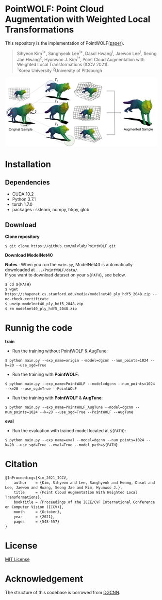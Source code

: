 # PointWOLF: Point Cloud Augmentation with Weighted Local Transformations

This repository is the implementation of PointWOLF\([paper](https://openaccess.thecvf.com/content/ICCV2021/html/Kim_Point_Cloud_Augmentation_With_Weighted_Local_Transformations_ICCV_2021_paper.html)\).

> Sihyeon Kim<sup>1*</sup>, Sanghyeok Lee<sup>1*</sup>, Dasol Hwang<sup>1</sup>, Jaewon Lee<sup>1</sup>, Seong Jae Hwang<sup>2</sup>, Hyunwoo J. Kim<sup>1†</sup>, Point Cloud Augmentation with Weighted Local Transformations (ICCV 2021).  
> <sup>1</sup>Korea University <sup>2</sup>University of Pittsburgh

![PointWOLF_main](assets/PointWOLF_main.png)

# Installation
## Dependencies
- CUDA 10.2
- Python 3.7.1
- torch 1.7.0
- packages : sklearn, numpy, h5py, glob

## Download
**Clone repository**  

```
$ git clone https://github.com/mlvlab/PointWOLF.git
```

**Download ModelNet40**  

**Notes** : When you run the `main.py`, ModelNet40 is automatically downloaded at `.../PointWOLF/data/`.  
If you want to download dataset on your `${PATH}`, see below.

```
$ cd ${PATH}
$ wget https://shapenet.cs.stanford.edu/media/modelnet40_ply_hdf5_2048.zip --no-check-certificate
$ unzip modelnet40_ply_hdf5_2048.zip
$ rm modelnet40_ply_hdf5_2048.zip
```

# Runnig the code

**train**

- Run the training without PointWOLF & AugTune:  
```
$ python main.py --exp_name=origin --model=dgcnn --num_points=1024 --k=20 --use_sgd=True
```

- Run the training with **PointWOLF**:  
```
$ python main.py --exp_name=PointWOLF --model=dgcnn --num_points=1024 --k=20 --use_sgd=True --PointWOLF
```

- Run the training with **PointWOLF** & **AugTune**:  
```
$ python main.py --exp_name=PointWOLF_AugTune --model=dgcnn --num_points=1024 --k=20 --use_sgd=True --PointWOLF --AugTune
```


**eval**

- Run the evaluation with trained model located at `${PATH}`:  
```
$ python main.py --exp_name=eval --model=dgcnn --num_points=1024 --k=20 --use_sgd=True --eval=True --model_path=${PATH}
```

# Citation
```
@InProceedings{Kim_2021_ICCV,
    author    = {Kim, Sihyeon and Lee, Sanghyeok and Hwang, Dasol and Lee, Jaewon and Hwang, Seong Jae and Kim, Hyunwoo J.},
    title     = {Point Cloud Augmentation With Weighted Local Transformations},
    booktitle = {Proceedings of the IEEE/CVF International Conference on Computer Vision (ICCV)},
    month     = {October},
    year      = {2021},
    pages     = {548-557}
}
```

# License
[MIT License](https://github.com/mlvlab/PointWOLF/blob/master/LICENSE)

# Acknowledgement
The structure of this codebase is borrowed from [DGCNN](https://github.com/WangYueFt/dgcnn).
